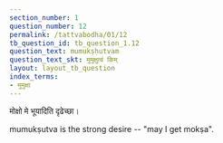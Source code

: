 ```yaml
---
section_number: 1
question_number: 12
permalink: /tattvabodha/01/12
tb_question_id: tb_question_1.12
question_text: mumukṣḥutvam
question_text_skt: मुमुक्षुत्वं किम्
layout: layout_tb_question
index_terms:
- मुमुक्षा
---
```


<!-- skt-start -->

मोक्षो मे भूयादिति दृढेच्छा।

<!-- skt-end -->

<!-- eng-start -->

mumukṣutva is the strong desire -- "may I get mokṣa".

<!-- eng-end -->
